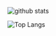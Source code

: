 ![github stats](https://github-readme-stats.vercel.app/api?username=yoshitea&count_private=true&theme=cobalt)

![Top Langs](https://github-readme-stats.vercel.app/api/top-langs/?username=yoshitea&theme=cobalt)
